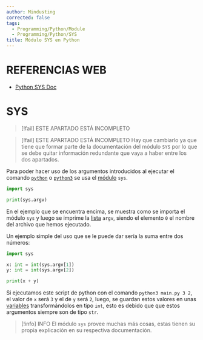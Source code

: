 ```yaml
---
author: Mindusting
corrected: false
tags:
  - Programming/Python/Module
  - Programming/Python/SYS
title: Módulo SYS en Python
---
```


# REFERENCIAS WEB

- [Python SYS Doc](https://docs.python.org/3.11/library/sys.html)

# SYS

> [!fail] ESTE APARTADO ESTÁ INCOMPLETO

> [!fail] ESTE APARTADO ESTÁ INCOMPLETO
> Hay que cambiarlo ya que tiene que formar parte de la documentación del módulo `SYS` por lo que se debe quitar información redundante que vaya a haber entre los dos apartados.

Para poder hacer uso de los argumentos introducidos al ejecutar el comando [`python`](py_files.md) o [`python3`](py_files.md) se usa el [módulo](py_module.md) `sys`.

```python
import sys

print(sys.argv)
```

En el ejemplo que se encuentra encima, se muestra como se importa el módulo `sys` y luego se imprime la [lista](py_list.md) `argv`, siendo el elemento `0` el nombre del archivo que hemos ejecutado.

Un ejemplo simple del uso que se le puede dar sería la suma entre dos números:

```python
import sys

x: int = int(sys.argv[1])
y: int = int(sys.argv[2])

print(x + y)
```

Si ejecutamos este script de python con el comando `python3 main.py 3 2`, el valor de `x` será `3` y el de `y` será `2`, luego, se guardan estos valores en unas [variables](py_variable.md) transformándolos en tipo `int`, esto es debido que que estos argumentos siempre son de tipo `str`.

> [!info] INFO
> El módulo `sys` provee muchas más cosas, estas tienen su propia explicación en su respectiva documentación.
